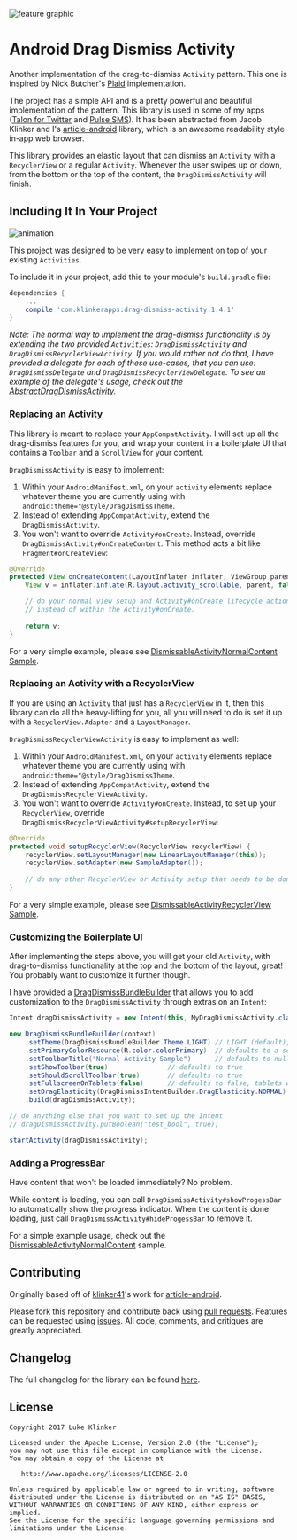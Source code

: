![feature graphic](artwork/sample.png)

# Android Drag Dismiss Activity

Another implementation of the drag-to-dismiss `Activity` pattern. This one is inspired by Nick Butcher's [Plaid](https://github.com/nickbutcher/plaid/blob/master/app/src/main/java/io/plaidapp/ui/widget/ElasticDragDismissFrameLayout.java) implementation.

The project has a simple API and is a pretty powerful and beautiful implementation of the pattern. This library is used in some of my apps ([Talon for Twitter](https://play.google.com/store/apps/details?id=com.klinker.android.twitter_l) and [Pulse SMS](https://play.google.com/store/apps/details?id=xyz.klinker.messenger)). It has been abstracted from Jacob Klinker and I's [article-android](https://github.com/klinker41/article-android/) library, which is an awesome readability style in-app web browser.

This library provides an elastic layout that can dismiss an `Activity` with a `RecyclerView` or a regular `Activity`. Whenever the user swipes up or down, from the bottom or the top of the content, the `DragDismissActivity` will finish.

## Including It In Your Project

![animation](artwork/animation.gif)

This project was designed to be very easy to implement on top of your existing `Activities`.

To include it in your project, add this to your module's `build.gradle` file:

```groovy
dependencies {
	...
	compile 'com.klinkerapps:drag-dismiss-activity:1.4.1'
}
```

*Note: The normal way to implement the drag-dismiss functionality is by extending the two provided `Activities`: `DragDismissActivity` and `DragDismissRecyclerViewActivity`. If you would rather not do that, I have provided a delegate for each of these use-cases, that you can use: `DragDismissDelegate` and `DragDismissRecyclerViewDelegate`. To see an example of the delegate's usage, check out the [AbstractDragDismissActivity](https://github.com/klinker24/Android-DragDismissActivity/blob/master/library/src/main/java/xyz/klinker/android/drag_dismiss/activity/AbstractDragDismissActivity.java).*

### Replacing an Activity

This library is meant to replace your `AppCompatActivity`. I will set up all the drag-dismiss features for you, and wrap your content in a boilerplate UI that contains a `Toolbar` and a `ScrollView` for your content.

`DragDismissActivity` is easy to implement:

1. Within your `AndroidManifest.xml`, on your `activity` elements replace whatever theme you are currently using with `android:theme="@style/DragDismissTheme`.
2. Instead of extending `AppCompatActivity`, extend the `DragDismissActivity`.
3. You won't want to override `Activity#onCreate`. Instead, override `DragDismissActivity#onCreateContent`. This method acts a bit like `Fragment#onCreateView`:

```java
@Override
protected View onCreateContent(LayoutInflater inflater, ViewGroup parent, Bundle savedInstanceState) {
    View v = inflater.inflate(R.layout.activity_scrollable, parent, false);

    // do your normal view setup and Activity#onCreate lifecycle actions here, 
    // instead of within the Activity#onCreate.
    
    return v;
}
```

For a very simple example, please see [DismissableActivityNormalContent Sample](https://github.com/klinker24/Android-DragDismissActivity/blob/master/sample/src/main/java/xyz/klinker/drag_dismiss/DismissableActivityNormalContent.java).

### Replacing an Activity with a RecyclerView

If you are using an `Activity` that just has a `RecyclerView` in it, then this library can do all the heavy-lifting for you, all you will need to do is set it up with a `RecyclerView.Adapter` and a `LayoutManager`.

`DragDismissRecyclerViewActivity` is easy to implement as well:

1. Within your `AndroidManifest.xml`, on your `activity` elements replace whatever theme you are currently using with `android:theme="@style/DragDismissTheme`.
2. Instead of extending `AppCompatActivity`, extend the `DragDismissRecyclerViewActivity`.
3. You won't want to override `Activity#onCreate`. Instead, to set up your `RecyclerView`, override `DragDismissRecyclerViewActivity#setupRecyclerView`:

```java
@Override
protected void setupRecyclerView(RecyclerView recyclerView) {
    recyclerView.setLayoutManager(new LinearLayoutManager(this));
    recyclerView.setAdapter(new SampleAdapter());
    
    // do any other RecyclerView or Activity setup that needs to be done
}
```

For a very simple example, please see [DismissableActivityRecyclerView Sample](https://github.com/klinker24/Android-DragDismissActivity/blob/master/sample/src/main/java/xyz/klinker/drag_dismiss/DismissableActivityRecyclerView.java).

### Customizing the Boilerplate UI

After implementing the steps above, you will get your old `Activity`, with drag-to-dismiss functionality at the top and the bottom of the layout, great! You probably want to customize it further though.

I have provided a [DragDismissBundleBuilder](https://github.com/klinker24/Android-DragDismissActivity/blob/master/library/src/main/java/xyz/klinker/android/drag_dismiss/DragDismissBundleBuilder.java) that allows you to add customization to the `DragDismissActivity` through extras on an `Intent`:

```java
Intent dragDismissActivity = new Intent(this, MyDragDismissActivity.class);

new DragDismissBundleBuilder(context)
    .setTheme(DragDismissBundleBuilder.Theme.LIGHT)	// LIGHT (default), DARK, BLACK, DAY_NIGHT
    .setPrimaryColorResource(R.color.colorPrimary)	// defaults to a semi-transparent black
    .setToolbarTitle("Normal Activity Sample")		// defaults to null
    .setShowToolbar(true)				// defaults to true
    .setShouldScrollToolbar(true)       // defaults to true
    .setFullscreenOnTablets(false)      // defaults to false, tablets will have padding on each side
    .setDragElasticity(DragDismissIntentBuilder.DragElasticity.NORMAL)  // Larger elasticities will make it easier to dismiss.
    .build(dragDismissActivity);

// do anything else that you want to set up the Intent
// dragDismissActivity.putBoolean("test_bool", true);

startActivity(dragDismissActivity);
```

### Adding a ProgressBar

Have content that won't be loaded immediately? No problem.

While content is loading, you can call `DragDismissActivity#showProgessBar` to automatically show the progress indicator. When the content is done loading, just call `DragDismissActivity#hideProgessBar` to remove it.

For a simple example usage, check out the [DismissableActivityNormalContent](https://github.com/klinker24/Android-DragDismissActivity/blob/master/sample/src/main/java/xyz/klinker/drag_dismiss/DismissableActivityNormalContent.java) sample.

## Contributing

Originally based off of [klinker41](https://github.com/klinker41)'s work for [article-android](https://github.com/klinker41/article-android).

Please fork this repository and contribute back using [pull requests](https://github.com/klinker24/Android-DragDismissActivity/pulls). Features can be requested using [issues](https://github.com/klinker24/Android-DragDismissActivity/issues). All code, comments, and critiques are greatly appreciated.

## Changelog

The full changelog for the library can be found [here](https://github.com/klinker24/Android-DragDismissActivity/blob/master/CHANGELOG.md).

## License

    Copyright 2017 Luke Klinker

    Licensed under the Apache License, Version 2.0 (the "License");
    you may not use this file except in compliance with the License.
    You may obtain a copy of the License at

       http://www.apache.org/licenses/LICENSE-2.0

    Unless required by applicable law or agreed to in writing, software
    distributed under the License is distributed on an "AS IS" BASIS,
    WITHOUT WARRANTIES OR CONDITIONS OF ANY KIND, either express or implied.
    See the License for the specific language governing permissions and
    limitations under the License.
